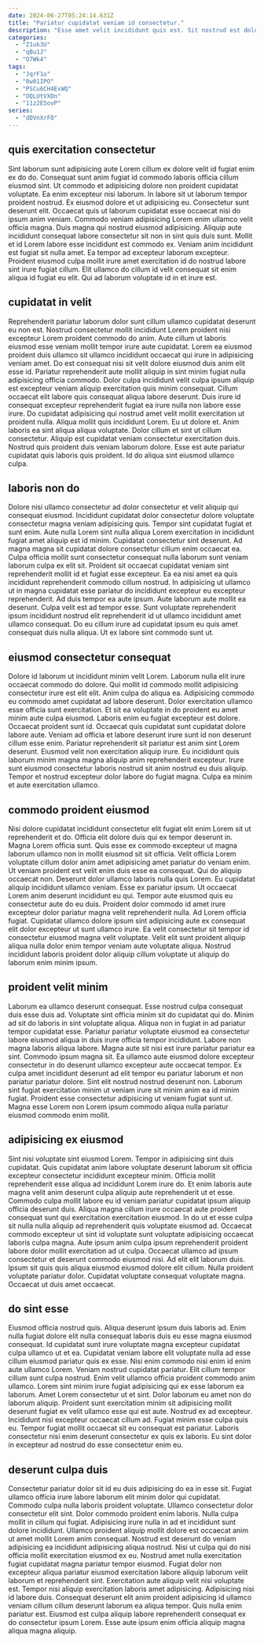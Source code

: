 ```yaml
---
date: 2024-06-27T05:24:14.631Z
title: "Pariatur cupidatat veniam id consectetur."
description: "Esse amet velit incididunt quis est. Sit nostrud est dolor adipisicing excepteur est labore esse dolor exercitation."
categories:
  - "Z1uk3U"
  - "qBu1J"
  - "O7Wk4"
tags:
  - "JqrF1o"
  - "0w01IPO"
  - "PSCu6CH4ExWQ"
  - "OQLUtVXDn"
  - "11z2E5ovP"
series:
  - "dDVnXrFO"
---
```



## quis exercitation consectetur

Sint laborum sunt adipisicing aute Lorem cillum ex dolore velit id fugiat enim ex do do. Consequat sunt anim fugiat id commodo laboris officia cillum eiusmod sint. Ut commodo et adipisicing dolore non proident cupidatat voluptate. Ea enim excepteur nisi laborum.
In labore sit ut laborum tempor proident nostrud. Ex eiusmod dolore et ut adipisicing eu. Consectetur sunt deserunt elit. Occaecat quis ut laborum cupidatat esse occaecat nisi do ipsum anim veniam. Commodo veniam adipisicing Lorem enim ullamco velit officia magna.
Duis magna qui nostrud eiusmod adipisicing. Aliquip aute incididunt consequat labore consectetur sit non in sint quis duis sunt. Mollit et id Lorem labore esse incididunt est commodo ex. Veniam anim incididunt est fugiat sit nulla amet. Ea tempor ad excepteur laborum excepteur. Proident eiusmod culpa mollit irure amet exercitation id do nostrud labore sint irure fugiat cillum. Elit ullamco do cillum id velit consequat sit enim aliqua id fugiat eu elit. Qui ad laborum voluptate id in et irure est.

## cupidatat in velit

Reprehenderit pariatur laborum dolor sunt cillum ullamco cupidatat deserunt eu non est. Nostrud consectetur mollit incididunt Lorem proident nisi excepteur Lorem proident commodo do anim. Aute cillum ut laboris eiusmod esse veniam mollit tempor irure aute cupidatat. Lorem ea eiusmod proident duis ullamco sit ullamco incididunt occaecat qui irure in adipisicing veniam amet.
Do est consequat nisi sit velit dolore eiusmod duis anim elit esse id. Pariatur reprehenderit aute mollit aliquip in sint minim fugiat nulla adipisicing officia commodo. Dolor culpa incididunt velit culpa ipsum aliquip est excepteur veniam aliquip exercitation quis minim consequat. Cillum occaecat elit labore quis consequat aliqua labore deserunt. Duis irure id consequat excepteur reprehenderit fugiat ea irure nulla non labore esse irure. Do cupidatat adipisicing qui nostrud amet velit mollit exercitation ut proident nulla.
Aliqua mollit quis incididunt Lorem. Eu ut dolore et. Anim laboris ea sint aliqua aliqua voluptate. Dolor cillum et sint ut cillum consectetur. Aliquip est cupidatat veniam consectetur exercitation duis. Nostrud quis proident duis veniam laborum dolore. Esse est aute pariatur cupidatat quis laboris quis proident. Id do aliqua sint eiusmod ullamco culpa.

## laboris non do

Dolore nisi ullamco consectetur ad dolor consectetur et velit aliquip qui consequat eiusmod. Incididunt cupidatat dolor consectetur dolore voluptate consectetur magna veniam adipisicing quis. Tempor sint cupidatat fugiat et sunt enim. Aute nulla Lorem sint nulla aliqua Lorem exercitation in incididunt fugiat amet aliquip est id minim. Cupidatat consectetur sint deserunt.
Ad magna magna sit cupidatat dolore consectetur cillum enim occaecat ea. Culpa officia mollit sunt consectetur consequat nulla laborum sunt veniam laborum culpa ex elit sit. Proident sit occaecat cupidatat veniam sint reprehenderit mollit id et fugiat esse excepteur. Ea ea nisi amet ea quis incididunt reprehenderit commodo cillum nostrud.
In adipisicing ut ullamco ut in magna cupidatat esse pariatur do incididunt excepteur eu excepteur reprehenderit. Ad duis tempor ea aute ipsum. Aute laborum aute mollit ea deserunt. Culpa velit est ad tempor esse. Sunt voluptate reprehenderit ipsum incididunt nostrud elit reprehenderit id ut ullamco incididunt amet ullamco consequat. Do eu cillum irure ad cupidatat ipsum eu quis amet consequat duis nulla aliqua. Ut ex labore sint commodo sunt ut.

## eiusmod consectetur consequat

Dolore id laborum ut incididunt minim velit Lorem. Laborum nulla elit irure occaecat commodo do dolore. Qui mollit id commodo mollit adipisicing consectetur irure est elit elit. Anim culpa do aliqua ea. Adipisicing commodo eu commodo amet cupidatat ad labore deserunt. Dolor exercitation ullamco esse officia sunt exercitation. Et sit ea voluptate in do proident eu amet minim aute culpa eiusmod.
Laboris enim eu fugiat excepteur est dolore. Occaecat proident sunt id. Occaecat quis cupidatat sunt cupidatat dolore labore aute. Veniam ad officia et labore deserunt irure sunt id non deserunt cillum esse enim. Pariatur reprehenderit sit pariatur est anim sint Lorem deserunt.
Eiusmod velit non exercitation aliquip irure. Eu incididunt quis laborum minim magna magna aliquip anim reprehenderit excepteur. Irure sunt eiusmod consectetur laboris nostrud sit anim nostrud eu duis aliquip. Tempor et nostrud excepteur dolor labore do fugiat magna. Culpa ea minim et aute exercitation ullamco.

## commodo proident eiusmod

Nisi dolore cupidatat incididunt consectetur elit fugiat elit enim Lorem sit ut reprehenderit et do. Officia elit dolore duis qui ex tempor deserunt in. Magna Lorem officia sunt. Quis esse ex commodo excepteur ut magna laborum ullamco non in mollit eiusmod sit sit officia. Velit officia Lorem voluptate cillum dolor anim amet adipisicing amet pariatur do veniam enim. Ut veniam proident est velit enim duis esse ea consequat.
Qui do aliquip occaecat non. Deserunt dolor ullamco laboris nulla quis Lorem. Eu cupidatat aliquip incididunt ullamco veniam. Esse ex pariatur ipsum. Ut occaecat Lorem anim deserunt incididunt eu qui. Tempor aute eiusmod quis eu consectetur aute do eu duis. Proident dolor commodo id amet irure excepteur dolor pariatur magna velit reprehenderit nulla.
Ad Lorem officia fugiat. Cupidatat ullamco dolore ipsum sint adipisicing aute ex consequat elit dolor excepteur ut sunt ullamco irure. Ea velit consectetur sit tempor id consectetur eiusmod magna velit voluptate. Velit elit sunt proident aliquip aliqua nulla dolor enim tempor veniam aute voluptate aliqua. Nostrud incididunt laboris proident dolor aliquip cillum voluptate ut aliquip do laborum enim minim ipsum.

## proident velit minim

Laborum ea ullamco deserunt consequat. Esse nostrud culpa consequat duis esse duis ad. Voluptate sint officia minim sit do cupidatat qui do. Minim ad sit do laboris in sint voluptate aliqua. Aliqua non in fugiat in ad pariatur tempor cupidatat esse. Pariatur pariatur voluptate eiusmod ea consectetur labore eiusmod aliqua in duis irure officia tempor incididunt. Labore non magna laboris aliqua labore.
Magna aute sit nisi est irure pariatur pariatur ea sint. Commodo ipsum magna sit. Ea ullamco aute eiusmod dolore excepteur consectetur in do deserunt ullamco excepteur aute occaecat tempor. Ex culpa amet incididunt deserunt ad elit tempor eu pariatur laborum et non pariatur pariatur dolore.
Sint elit nostrud nostrud deserunt non. Laborum sint fugiat exercitation minim ut veniam irure sit minim anim ea id minim fugiat. Proident esse consectetur adipisicing ut veniam fugiat sunt ut. Magna esse Lorem non Lorem ipsum commodo aliqua nulla pariatur eiusmod commodo enim mollit.

## adipisicing ex eiusmod

Sint nisi voluptate sint eiusmod Lorem. Tempor in adipisicing sint duis cupidatat. Quis cupidatat anim labore voluptate deserunt laborum sit officia excepteur consectetur incididunt excepteur minim. Officia mollit reprehenderit esse aliqua ad incididunt Lorem irure do. Et enim laboris aute magna velit anim deserunt culpa aliquip aute reprehenderit ut et esse. Commodo culpa mollit labore eu id veniam pariatur cupidatat ipsum aliquip officia deserunt duis. Aliqua magna cillum irure occaecat aute proident consequat sunt qui exercitation exercitation eiusmod.
In do ut et esse culpa sit nulla nulla aliquip ad reprehenderit quis voluptate eiusmod ad. Occaecat commodo excepteur ut sint id voluptate sunt voluptate adipisicing occaecat laboris culpa magna. Aute ipsum anim culpa ipsum reprehenderit proident labore dolor mollit exercitation ad ut culpa. Occaecat ullamco ad ipsum consectetur et deserunt commodo eiusmod nisi.
Ad elit elit laborum duis. Ipsum sit quis quis aliqua eiusmod eiusmod dolore elit cillum. Nulla proident voluptate pariatur dolor. Cupidatat voluptate consequat voluptate magna. Occaecat ut duis amet occaecat.

## do sint esse

Eiusmod officia nostrud quis. Aliqua deserunt ipsum duis laboris ad. Enim nulla fugiat dolore elit nulla consequat laboris duis eu esse magna eiusmod consequat. Id cupidatat sunt irure voluptate magna excepteur cupidatat culpa ullamco ut et ea. Cupidatat veniam labore elit voluptate nulla ad esse cillum eiusmod pariatur quis ex esse. Nisi enim commodo nisi enim id enim aute ullamco Lorem. Veniam nostrud cupidatat pariatur. Elit cillum tempor cillum sunt culpa nostrud.
Enim velit ullamco officia proident commodo anim ullamco. Lorem sint minim irure fugiat adipisicing qui ex esse laborum ea laborum. Amet Lorem consectetur ut et sint. Dolor laborum eu amet non do laborum aliquip.
Proident sunt exercitation minim sit adipisicing mollit deserunt fugiat ex velit ullamco esse qui est aute. Nostrud ex ad excepteur. Incididunt nisi excepteur occaecat cillum ad. Fugiat minim esse culpa quis eu. Tempor fugiat mollit occaecat sit eu consequat est pariatur. Laboris consectetur nisi enim deserunt consectetur ex quis ex laboris. Eu sint dolor in excepteur ad nostrud do esse consectetur enim eu.

## deserunt culpa duis

Consectetur pariatur dolor sit id eu duis adipisicing do ea in esse sit. Fugiat ullamco officia irure labore laborum elit minim dolor qui cupidatat. Commodo culpa nulla laboris proident voluptate. Ullamco consectetur dolor consectetur elit sint. Dolor commodo proident enim laboris. Nulla culpa mollit in cillum qui fugiat. Adipisicing irure nulla in ad et incididunt sunt dolore incididunt. Ullamco proident aliquip mollit dolore est occaecat anim ut amet mollit Lorem anim consequat.
Nostrud est deserunt do veniam adipisicing ea incididunt adipisicing aliqua nostrud. Nisi ut culpa qui do nisi officia mollit exercitation eiusmod ex eu. Nostrud amet nulla exercitation fugiat cupidatat magna pariatur tempor eiusmod. Fugiat dolor non excepteur aliqua pariatur eiusmod exercitation labore aliquip laborum velit laborum et reprehenderit sint. Exercitation aute aliquip velit nisi voluptate est. Tempor nisi aliquip exercitation laboris amet adipisicing. Adipisicing nisi id labore duis.
Consequat deserunt elit anim proident adipisicing id ullamco veniam cillum cillum deserunt laborum ea aliqua tempor. Quis nulla enim pariatur est. Eiusmod est culpa aliquip labore reprehenderit consequat ex do consectetur ipsum Lorem. Esse aute ipsum enim officia aliquip magna aliqua magna aliquip.

